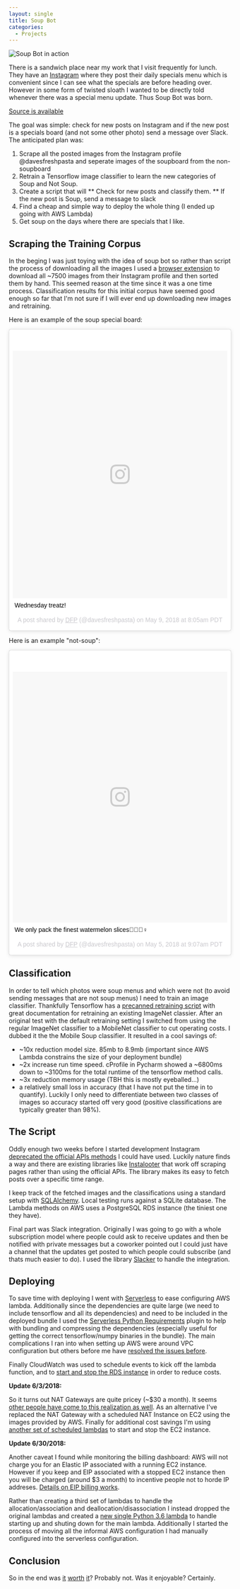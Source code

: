 ```yaml
---
layout: single
title: Soup Bot
categories:
  - Projects
---
```



![Soup Bot in action](/images/soup-bot.png)

There is a sandwich place near my work that I visit frequently for lunch. They have an [Instagram](https://www.instagram.com/davesfreshpasta/) where they post their daily specials menu which is convenient since I can see what the specials are before heading over. However in some form of twisted sloath I wanted to be directly told whenever there was a special menu update. Thus Soup Bot was born.

[Source is available](https://gitlab.com/ciferkey/soup-bot)

The goal was simple: check for new posts on Instagram and if the new post is a specials board (and not some other photo) send a message over Slack. The anticipated plan was:
1. Scrape all the posted images from the Instagram profile @davesfreshpasta and seperate images of the soupboard from the non-soupboard
2. Retrain a Tensorflow image classifier to learn the new categories of Soup and Not Soup.
3. Create a script that will
** Check for new posts and classify them.
** If the new post is Soup, send a message to slack
5. Find a cheap and simple way to deploy the whole thing (I ended up going with AWS Lambda)
4. Get soup on the days where there are specials that I like.

## Scraping the Training Corpus
In the beging I was just toying with the idea of soup bot so rather than script the process of downloading all the images I used a [browser extension](https://chrome.google.com/webstore/detail/downloader-for-instagram/olkpikmlhoaojbbmmpejnimiglejmboe?hl=en) to download all ~7500 images from their Instagram profile and then sorted them by hand. This seemed reason at the time since it was a one time process. Classification results for this initial corpus have seemed good enough so far that I'm not sure if I will ever end up downloading new images and retraining.

Here is an example of the soup special board:
<blockquote class="instagram-media" data-instgrm-captioned data-instgrm-permalink="https://www.instagram.com/p/Bij6ISCAHOi/" data-instgrm-version="8" style=" background:#FFF; border:0; border-radius:3px; box-shadow:0 0 1px 0 rgba(0,0,0,0.5),0 1px 10px 0 rgba(0,0,0,0.15); margin: 1px; max-width:658px; padding:0; width:99.375%; width:-webkit-calc(100% - 2px); width:calc(100% - 2px);"><div style="padding:8px;"> <div style=" background:#F8F8F8; line-height:0; margin-top:40px; padding:57.45370370370371% 0; text-align:center; width:100%;"> <div style=" background:url(data:image/png;base64,iVBORw0KGgoAAAANSUhEUgAAACwAAAAsCAMAAAApWqozAAAABGdBTUEAALGPC/xhBQAAAAFzUkdCAK7OHOkAAAAMUExURczMzPf399fX1+bm5mzY9AMAAADiSURBVDjLvZXbEsMgCES5/P8/t9FuRVCRmU73JWlzosgSIIZURCjo/ad+EQJJB4Hv8BFt+IDpQoCx1wjOSBFhh2XssxEIYn3ulI/6MNReE07UIWJEv8UEOWDS88LY97kqyTliJKKtuYBbruAyVh5wOHiXmpi5we58Ek028czwyuQdLKPG1Bkb4NnM+VeAnfHqn1k4+GPT6uGQcvu2h2OVuIf/gWUFyy8OWEpdyZSa3aVCqpVoVvzZZ2VTnn2wU8qzVjDDetO90GSy9mVLqtgYSy231MxrY6I2gGqjrTY0L8fxCxfCBbhWrsYYAAAAAElFTkSuQmCC); display:block; height:44px; margin:0 auto -44px; position:relative; top:-22px; width:44px;"></div></div> <p style=" margin:8px 0 0 0; padding:0 4px;"> <a href="https://www.instagram.com/p/Bij6ISCAHOi/" style=" color:#000; font-family:Arial,sans-serif; font-size:14px; font-style:normal; font-weight:normal; line-height:17px; text-decoration:none; word-wrap:break-word;" target="_blank">Wednesday treatz!</a></p> <p style=" color:#c9c8cd; font-family:Arial,sans-serif; font-size:14px; line-height:17px; margin-bottom:0; margin-top:8px; overflow:hidden; padding:8px 0 7px; text-align:center; text-overflow:ellipsis; white-space:nowrap;">A post shared by <a href="https://www.instagram.com/davesfreshpasta/" style=" color:#c9c8cd; font-family:Arial,sans-serif; font-size:14px; font-style:normal; font-weight:normal; line-height:17px;" target="_blank"> DFP</a> (@davesfreshpasta) on <time style=" font-family:Arial,sans-serif; font-size:14px; line-height:17px;" datetime="2018-05-09T15:05:00+00:00">May 9, 2018 at 8:05am PDT</time></p></div></blockquote>
<script async defer src="//www.instagram.com/embed.js"></script>

Here is an example "not-soup":
<blockquote class="instagram-media" data-instgrm-captioned data-instgrm-permalink="https://www.instagram.com/p/BiZuIl1hbD2/" data-instgrm-version="8" style=" background:#FFF; border:0; border-radius:3px; box-shadow:0 0 1px 0 rgba(0,0,0,0.5),0 1px 10px 0 rgba(0,0,0,0.15); margin: 1px; max-width:658px; padding:0; width:99.375%; width:-webkit-calc(100% - 2px); width:calc(100% - 2px);"><div style="padding:8px;"> <div style=" background:#F8F8F8; line-height:0; margin-top:40px; padding:58.379629629629626% 0; text-align:center; width:100%;"> <div style=" background:url(data:image/png;base64,iVBORw0KGgoAAAANSUhEUgAAACwAAAAsCAMAAAApWqozAAAABGdBTUEAALGPC/xhBQAAAAFzUkdCAK7OHOkAAAAMUExURczMzPf399fX1+bm5mzY9AMAAADiSURBVDjLvZXbEsMgCES5/P8/t9FuRVCRmU73JWlzosgSIIZURCjo/ad+EQJJB4Hv8BFt+IDpQoCx1wjOSBFhh2XssxEIYn3ulI/6MNReE07UIWJEv8UEOWDS88LY97kqyTliJKKtuYBbruAyVh5wOHiXmpi5we58Ek028czwyuQdLKPG1Bkb4NnM+VeAnfHqn1k4+GPT6uGQcvu2h2OVuIf/gWUFyy8OWEpdyZSa3aVCqpVoVvzZZ2VTnn2wU8qzVjDDetO90GSy9mVLqtgYSy231MxrY6I2gGqjrTY0L8fxCxfCBbhWrsYYAAAAAElFTkSuQmCC); display:block; height:44px; margin:0 auto -44px; position:relative; top:-22px; width:44px;"></div></div> <p style=" margin:8px 0 0 0; padding:0 4px;"> <a href="https://www.instagram.com/p/BiZuIl1hbD2/" style=" color:#000; font-family:Arial,sans-serif; font-size:14px; font-style:normal; font-weight:normal; line-height:17px; text-decoration:none; word-wrap:break-word;" target="_blank">We only pack the finest watermelon slices🍉🍭💁‍♀️</a></p> <p style=" color:#c9c8cd; font-family:Arial,sans-serif; font-size:14px; line-height:17px; margin-bottom:0; margin-top:8px; overflow:hidden; padding:8px 0 7px; text-align:center; text-overflow:ellipsis; white-space:nowrap;">A post shared by <a href="https://www.instagram.com/davesfreshpasta/" style=" color:#c9c8cd; font-family:Arial,sans-serif; font-size:14px; font-style:normal; font-weight:normal; line-height:17px;" target="_blank"> DFP</a> (@davesfreshpasta) on <time style=" font-family:Arial,sans-serif; font-size:14px; line-height:17px;" datetime="2018-05-05T16:07:47+00:00">May 5, 2018 at 9:07am PDT</time></p></div></blockquote>
<script async defer src="//www.instagram.com/embed.js"></script>

## Classification
In order to tell which photos were soup menus and which were not (to avoid sending messages that are not soup menus) I need to train an image classifier. Thankfully Tensorflow has a [precanned retraining script](https://www.tensorflow.org/tutorials/image_retraining) with great documentation for retraining an existing ImageNet classier. After an original test with the default retraining setting I switched from using the regular ImageNet classifier to a MobileNet classifier to cut operating costs. I dubbed it the the Mobile Soup classifier. It resulted in a cool savings of:
* ~10x reduction model size. 85mb to 8.9mb (important since AWS Lambda constrains the size of your deployment bundle)
* ~2x increase run time speed. cProfile in Pycharm showed a ~6800ms down to ~3100ms for the total runtime of the tensorflow method calls.
* ~3x reduction memory usage (TBH this is mostly eyeballed...)
* a relatively small loss in accuracy (that I have not put the time in to quantify). Luckily I only need to differentiate between two classes of images so accuracy started off very good (positive classifications are typically greater than 98%).


## The Script
Oddly enough two weeks before I started development Instagram [deprecated the official APIs methods](https://www.instagram.com/developer/changelog/) I could have used. Luckily nature finds a way and there are existing libraries like [Instalooter](https://github.com/althonos/InstaLooter) that work off scraping pages rather than using the official APIs. The library makes its easy to fetch posts over a specific time range. 

I keep track of the fetched images and the classifications using a standard setup with [SQLAlchemy](https://www.sqlalchemy.org/). Local testing runs against a SQLite database. The Lambda methods on AWS uses a PostgreSQL RDS instance (the tiniest one they have).

Final part was Slack integration. Originally I was going to go with a whole subscription model where people could ask to receive updates and then be notified with private messages but a coworker pointed out I could just have a channel that the updates get posted to which people could subscribe (and thats much easier to do). I used the library [Slacker](https://github.com/os/slacker) to handle the integration.

## Deploying
To save time with deploying I went with [Serverless](https://serverless.com/) to ease configuring AWS lambda. Additionally since the dependencies are quite large (we need to include tensorflow and all its dependencies) and need to be included in the deployed bundle I used the [Serverless Python Requirements](https://github.com/UnitedIncome/serverless-python-requirements) plugin to help with bundling and compressing the dependencies (especially useful for getting the correct tensorflow/numpy binaries in the bundle). The main complications I ran into when setting up AWS were around VPC configuration but others before me have [resolved the issues before](https://gist.github.com/reggi/dc5f2620b7b4f515e68e46255ac042a7).

Finally CloudWatch was used to schedule events to kick off the lambda function, and to [start and stop the RDS instance](https://www.codeproject.com/Articles/1190194/Start-Stop-RDS-instances-on-schedule) in order to reduce costs. 

**Update 6/3/2018:**

So it turns out NAT Gateways are quite pricey (~$30 a month). It seems [other people have come to this realization as well](https://hackernoon.com/dealing-with-an-aws-billing-surprise-beware-the-defaults-d8a95f6635a2). As an alternative I've replaced the NAT Gateway with a scheduled NAT Instance on EC2 using the images provided by AWS. Finally for additional cost savings I'm using [another set of scheduled lambdas](https://aws.amazon.com/premiumsupport/knowledge-center/start-stop-lambda-cloudwatch/) to start and stop the EC2 instance.

**Update 6/30/2018:**

Another caveat I found while monitoring the billing dashboard: AWS will not charge you for an Elastic IP associated with a running EC2 instance. However if you keep and EIP associated with a stopped EC2 instance then you will be charged (around $3 a month) to incentive people not to horde IP addreses. [Details on EIP billing works](https://aws.amazon.com/premiumsupport/knowledge-center/elastic-ip-charges/).

Rather than creating a third set of lambdas to handle the allocation/association and deallocation/disassociation I instead dropped the original lambdas and created a [new single Python 3.6 lambda](https://gitlab.com/ciferkey/soup-bot/blob/master/provision.py) to handle starting up and shuting down for the main lambda. Additionally I started the process of moving all the informal AWS configuration I had manually configured into the serverless configuration.

## Conclusion
So in the end was [it](https://xkcd.com/1205/) [worth](https://xkcd.com/1319/) [it](https://xkcd.com/1445/)? Probably not. Was it enjoyable? Certainly.
